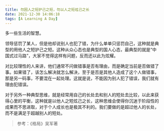 ```yaml
---
title: 勿因人之短护己之短，勿以人之短炫己之长
date: 2021-12-30 14:06:18
tags: [A Learning A Day]
---
```


多一些生活的智慧。

<!--more-->

领导惩罚了某人，但是他却说别人也犯了错，为什么单单只惩罚自己，这种就是典型的用他人之短护己之短。这种从众心态也是典型的国人心态，最典型的就是“中国式过马路”，大家不觉得这样有问题，反而还以此为炫耀。



对比较理性的人来讲，他们通常不问做错事是否有理由，而是确定当前是否做错了事。如果错了，该怎么解决就怎么解决，至于是否是其他人造成了这个人做错事，那是另一码事，不要混在一起处理。这就是说，不能因为别人犯了错误，我们就有理由犯错误。



对于另外一种典型思维，就是经常用自己的长处去和别人的短处去比较，以此来获得心里的平衡，这种就是以他人之短炫己之长，这种思维会使得你沉迷于阶段性的成果而不思进取，对于个人成长也是极其不利的。我们要做的是超过他人的长处，而不是满足于超越别人的短处。



> 参考：《格局》吴军著
